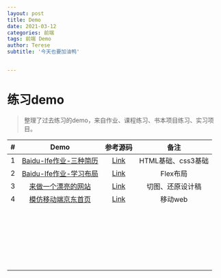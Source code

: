 ```yaml
---
layout: post
title: Demo
date: 2021-03-12
categories: 前端
tags: 前端 Demo
author: Terese
subtitle: '今天也要加油鸭'


---  
```


# 练习demo

> 整理了过去练习的demo，来自作业、课程练习、书本项目练习、实习项目。

|  #   |                             Demo                             |                           参考源码                           |        备注        |
| :--: | :----------------------------------------------------------: | :----------------------------------------------------------: | :----------------: |
|  1   | [Baidu-Ife作业-三种简历](https://teresesong.github.io/homework-baidu_ife/homework5-6/resume.html) | [Link](https://github.com/TereseSong/homework-baidu_ife/tree/master/homework5-6) | HTML基础、css3基础 |
|  2   | [Baidu-Ife作业-学习布局](https://teresesong.github.io/homework-baidu_ife/homework7-8/flex-demo.html) | [Link](https://github.com/TereseSong/homework-baidu_ife/tree/master/homework7-8) |      Flex布局      |
|  3   | [来做一个漂亮的网站](https://teresesong.github.io/homework-baidu_ife/homework9-11/web-demo.html) | [Link](https://github.com/TereseSong/homework-baidu_ife/tree/master/homework9-11) |  切图、还原设计稿  |
|  4   | [模仿移动端京东首页](https://teresesong.github.io/Demo/train/web-jd/index.html) | [Link](https://github.com/TereseSong/TereseSong.github.io/tree/master//train/web-jd) |      移动web       |
|      |                                                              |                                                              |                    |
|      |                                                              |                                                              |                    |
|      |                                                              |                                                              |                    |
|      |                                                              |                                                              |                    |
|      |                                                              |                                                              |                    |
|      |                                                              |                                                              |                    |
|      |                                                              |                                                              |                    |
|      |                                                              |                                                              |                    |
|      |                                                              |                                                              |                    |
|      |                                                              |                                                              |                    |
|      |                                                              |                                                              |                    |
|      |                                                              |                                                              |                    |
|      |                                                              |                                                              |                    |
|      |                                                              |                                                              |                    |
|      |                                                              |                                                              |                    |
|      |                                                              |                                                              |                    |
|      |                                                              |                                                              |                    |
|      |                                                              |                                                              |                    |
|      |                                                              |                                                              |                    |
|      |                                                              |                                                              |                    |
|      |                                                              |                                                              |                    |
|      |                                                              |                                                              |                    |
|      |                                                              |                                                              |                    |
|      |                                                              |                                                              |                    |
|      |                                                              |                                                              |                    |

